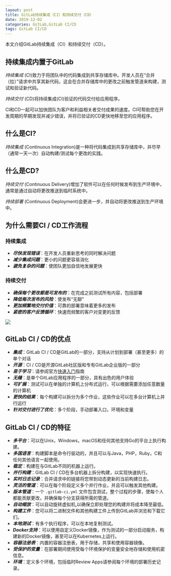 ```yaml
---
layout: post
title: GitLab持续集成（CI）和持续交付（CD）
date: 2019-12-02
categories: GitLab,GitLab CI/CD
tags: GitLab CI/CD
---
```

本文介绍GitLab持续集成（CI）和持续交付（CD）。

## 持续集成内置于GitLab

*持续集成* (CI)致力于将团队中的代码集成到共享存储库中。开发人员在“合并（拉）”请求中共享其新代码，这会在合并存储库中的更改之前触发管道来构建，测试和验证新代码。

*持续交付* (CD)将持续集成(CI)验证的代码交付给应用程序。

CI和CD一起可以加快团队为客户和利益相关者交付成果的速度。CI可帮助您在开发周期的早期发现并减少错误，并将已验证的CD更快地移至您的应用程序。

## 什么是CI?

*持续集成* (Continuous Integration)是一种将代码集成到共享存储库中，并尽早（通常一天一次）自动构建/测试每个更改的实践。

## 什么是CD?
*持续交付* (Continuous Delivery)增加了软件可以在任何时候发布到生产环境中，通常是通过自动将更改推送到临时系统中。

*持续部署* (Continuous Deployment)会更进一步，并自动将更改推送到生产环境中。

## 为什么需要CI / CD工作流程

### 持续集成

* ***尽快发现错误***：在开发人员重新思考的同时解决问题
* ***减少集成问题***：更小的问题更容易消化
* ***避免复杂的问题***：使团队更加自信地发展更快

### 持续交付

* ***确保每个更改都是可发布的***：在完成之前测试所有内容，包括部署
* ***降低每次发布的风险***：使发布“无聊”
* ***更加频繁地交付价值***：可靠的部署意味着更多的发布
* ***紧密的客户反馈循环***：快速而频繁的客户对变更的反馈

![](../gitlab-runner-1.png)

## GitLab CI / CD的优点

* ***集成***：GitLab CI / CD是GitLab的一部分，支持从计划到部署（甚至更多）的单个对话
* ***开源***：CI / CD是开源GitLab社区版和专有GitLab企业版的一部分
* ***易于学习***：请参阅官方[快速入门](https://docs.gitlab.com/ee/ci/quick_start/)指南
* ***无缝***：是单个GitLab应用程序的一部分，具有出色的用户体验
* ***可扩展***：测试可以在单独的计算机上分布式运行，可以根据需要添加任意数量的计算机
* ***更快的结果***：每个构建可以拆分为多个作业，这些作业可以在多台计算机上并行运行
* ***针对交付进行了优化***：多个阶段，手动部署入口，环境和变量

## GitLab CI / CD的特征

* ***多平台***：可以在Unix，Windows，macOS和任何其他支持Go的平台上执行构建。
* ***多国语言***：构建脚本是命令行驱动的，并且可以与Java，PHP，Ruby，C和任何其他语言一起使用。
* ***稳定***：构建在与GitLab不同的机器上运行。
* ***并行构建***：GitLab CI / CD在多台机器上拆分构建，以实现快速执行。
* ***实时日志记录***：合并请求中的链接将您带到动态更新的当前构建日志。
* ***灵活的管道***：可以在每个阶段定义多个并行作业，并且可以触发其他构建。
* ***版本管道***：一个 `.gitlab-ci.yml` 文件包含测试，整个过程的步骤，使每个人都能贡献更改，并确保每个分支获得所需的管道。
* ***自动缩放***：可以自动旋转虚拟机,以确保立即处理您的构建并将成本降至最低。
* ***构建工件***：您可以将二进制文件和其他构建工件上传到GitLab并浏览和下载它们。
* ***本地测试***：有多个执行程序，可以在本地复制测试。
* ***Docker支持***：可以使用自定义Docker镜像，作为测试的一部分启动服务，构建新的Docker镜像，甚至可以在Kubernetes上运行。
* ***容器注册表***：内置的容器注册表，用于存储，共享和使用容器镜像。
* ***受保护的变量***：在部署期间使用受每个环境保护的变量安全地存储和使用机密信息。
* ***环境***：定义多个环境，包括临时Review Apps请参阅每个环境的部署历史记录。
